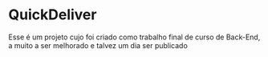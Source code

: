 # QuickDeliver
Esse é um projeto cujo foi criado como trabalho final de curso de Back-End, a muito a ser melhorado e talvez um dia ser publicado
